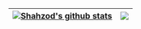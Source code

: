 
| <a href="https://github.com/Shahzod222"><img align="center" src="https://github-readme-stats.vercel.app/api?username=Shahzod222&show_icons=true&include_all_commits=true&theme=buefy&hide_border=true&hide=contribs,issues&count_private=true" alt="Shahzod's github stats" /></a> | <a href="https://github.com/Shahzod222"><img align="center" src="https://github-readme-stats.vercel.app/api/top-langs/?username=Shahzod222&layout=compact&theme=buefy&hide_border=true&disable_animations=false" /></a> |
| ------------- | ------------- |

